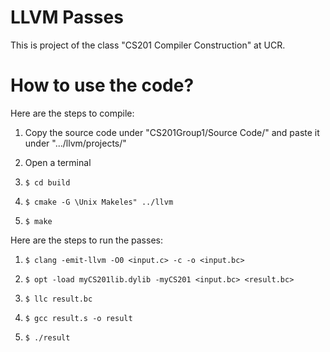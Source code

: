 # LLVM Passes
This is project of the class "CS201 Compiler Construction" at UCR.

# How to use the code?

Here are the steps to compile:

1. Copy the source code under "CS201Group1/Source Code/"
and paste it under ".../llvm/projects/"

2. Open a terminal

3. `$ cd build`

4. `$ cmake -G \Unix Makeles" ../llvm`

5. `$ make`

Here are the steps to run the passes:

1. `$ clang -emit-llvm -O0 <input.c> -c -o <input.bc>`

2. `$ opt -load myCS201lib.dylib -myCS201 <input.bc> <result.bc>`

3. `$ llc result.bc`

4. `$ gcc result.s -o result`

5. `$ ./result`
